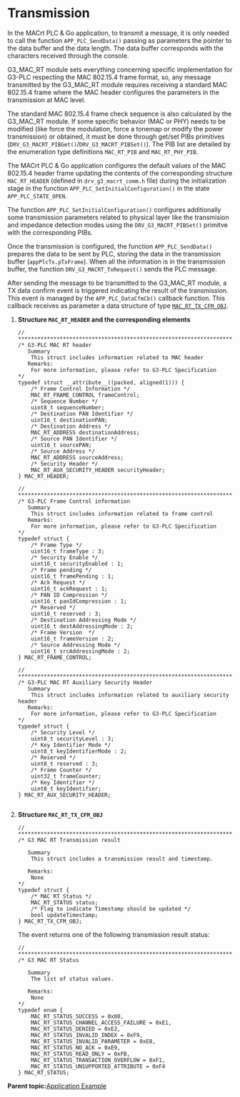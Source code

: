 # Transmission

In the MACrt PLC & Go application, to transmit a message, it is only needed to call the function `APP_PLC_SendData()` passing as parameters the pointer to the data buffer and the data length. The data buffer corresponds with the characters received through the console.

G3\_MAC\_RT module sets everything concerning specific implementation for G3-PLC respecting the MAC 802.15.4 frame format, so, any message transmitted by the G3\_MAC\_RT module requires receiving a standard MAC 802.15.4 frame where the MAC header configures the parameters in the transmission at MAC level.

The standard MAC 802.15.4 frame check sequence is also calculated by the G3\_MAC\_RT module. If some specific behavior \(MAC or PHY\) needs to be modified \(like force the modulation, force a tonemap or modify the power transmission\) or obtained, it must be done through get/set PIBs primitives \(`DRV_G3_MACRT_PIBGet()`/`DRV_G3_MACRT_PIBSet()`\). The PIB list are detailed by the enumeration type definitions `MAC_RT_PIB` and `MAC_RT_PHY_PIB`.

The MACrt PLC & Go application configures the default values of the MAC 802.15.4 header frame updating the contents of the corresponding structure `MAC_RT_HEADER` \(defined in `drv_g3_macrt_comm.h` file\) during the initialization stage in the function `APP_PLC_SetInitialConfiguration()` in the state `APP_PLC_STATE_OPEN`.

The function `APP_PLC_SetInitialConfiguration()` configures additionally some transmission parameters related to physical layer like the transmision and impedance detection modes using the `DRV_G3_MACRT_PIBSet()` primitve with the corresponding PIBs.

Once the transmission is configured, the function `APP_PLC_SendData()` prepares the data to be sent by PLC, storing the data in the transmission buffer \(`appPlcTx.pTxFrame`\). When all the information is in the transmission buffer, the function `DRV_G3_MACRT_TxRequest()` sends the PLC message.

After sending the message to be transmitted to the G3\_MAC\_RT module, a TX data confirm event is triggered indicating the result of the transmission. This event is managed by the `APP_PLC_DataCfmCb()` callback function. This callback receives as parameter a data structure of type [`MAC_RT_TX_CFM_OBJ`](#GUID-5FBF00EB-BA0A-4BB9-A15C-21A80FC044E4).

1.  **Structure `MAC_RT_HEADER` and the corresponding elements**

    ``` {#CODEBLOCK_KG3_4ZS_CTB}
    // *****************************************************************************
    /* G3-PLC MAC RT header
       Summary
        This struct includes information related to MAC header
       Remarks:
        For more information, please refer to G3-PLC Specification
    */
    typedef struct __attribute__((packed, aligned(1))) {
        /* Frame Control Information */
        MAC_RT_FRAME_CONTROL frameControl;
        /* Sequence Number */
        uint8_t sequenceNumber;
        /* Destination PAN Identifier */
        uint16_t destinationPAN;
        /* Destination Address */
        MAC_RT_ADDRESS destinationAddress;
        /* Source PAN Identifier */
        uint16_t sourcePAN;
        /* Source Address */
        MAC_RT_ADDRESS sourceAddress;
        /* Security Header */
        MAC_RT_AUX_SECURITY_HEADER securityHeader;
    } MAC_RT_HEADER;
    
    // *****************************************************************************
    /* G3-PLC Frame Control information
       Summary
        This struct includes information related to frame control
       Remarks:
        For more information, please refer to G3-PLC Specification    
    */
    typedef struct {
        /* Frame Type */
        uint16_t frameType : 3;
        /* Security Enable */
        uint16_t securityEnabled : 1;
        /* Frame pending */
        uint16_t framePending : 1;
        /* Ack Request */
        uint16_t ackRequest : 1;
        /* PAN ID Compression */
        uint16_t panIdCompression : 1;
        /* Reserved */
        uint16_t reserved : 3;
        /* Destination Addressing Mode */
        uint16_t destAddressingMode : 2;
        /* Frame Version  */
        uint16_t frameVersion : 2;
        /* Source Addressing Mode */
        uint16_t srcAddressingMode : 2;  
    } MAC_RT_FRAME_CONTROL;
    
    // *****************************************************************************
    /* G3-PLC MAC RT Auxiliary Security Header
       Summary
        This struct includes information related to auxiliary security header
       Remarks:
        For more information, please refer to G3-PLC Specification
    */
    typedef struct {
        /* Security Level */
        uint8_t securityLevel : 3;
        /* Key Identifier Mode */
        uint8_t keyIdentifierMode : 2;
        /* Reserved */
        uint8_t reserved : 3;
        /* Frame Counter */
        uint32_t frameCounter;
        /* Key Identifier */
        uint8_t keyIdentifier;
    } MAC_RT_AUX_SECURITY_HEADER;
    
    
    ```

2.  **Structure `MAC_RT_TX_CFM_OBJ`**

    ``` {#CODEBLOCK_MG3_4ZS_CTB}
    // *****************************************************************************
    /* G3 MAC RT Transmission result
    
       Summary
        This struct includes a transmission result and timestamp.
    
       Remarks:
        None
    */
    typedef struct {
        /* MAC RT Status */
        MAC_RT_STATUS status;
        /* Flag to indicate Timestamp should be updated */
        bool updateTimestamp;
    } MAC_RT_TX_CFM_OBJ;
    ```

    The event returns one of the following transmission result status:

    ``` {#CODEBLOCK_NG3_4ZS_CTB}
    // *****************************************************************************
    /* G3 MAC RT Status
    
       Summary
        The list of status values.
    
       Remarks:
        None
    */
    typedef enum {
        MAC_RT_STATUS_SUCCESS = 0x00,
        MAC_RT_STATUS_CHANNEL_ACCESS_FAILURE = 0xE1,
        MAC_RT_STATUS_DENIED = 0xE2,
        MAC_RT_STATUS_INVALID_INDEX = 0xF9,
        MAC_RT_STATUS_INVALID_PARAMETER = 0xE8,
        MAC_RT_STATUS_NO_ACK = 0xE9,
        MAC_RT_STATUS_READ_ONLY = 0xFB,
        MAC_RT_STATUS_TRANSACTION_OVERFLOW = 0xF1,
        MAC_RT_STATUS_UNSUPPORTED_ATTRIBUTE = 0xF4
    } MAC_RT_STATUS;
    ```


**Parent topic:**[Application Example](GUID-6A361F7F-55F2-4965-AED4-AEE549D5550F.md)


